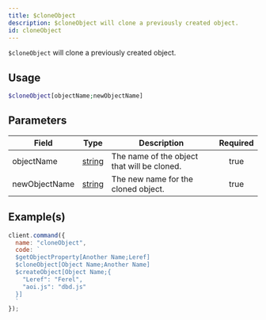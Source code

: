 ```yaml
---
title: $cloneObject
description: $cloneObject will clone a previously created object.
id: cloneObject
---
```


`$cloneObject` will clone a previously created object.

## Usage

```php
$cloneObject[objectName;newObjectName]
```

## Parameters

| Field           | Type                                                                                              | Description                                  | Required |
|---------------- | ------------------------------------------------------------------------------------------------- | -------------------------------------------- | :------: |
| objectName      | [string](https://developer.mozilla.org/en-US/docs/Web/JavaScript/Reference/Global_Objects/String) | The name of the object that will be cloned.  | true     |
| newObjectName   | [string](https://developer.mozilla.org/en-US/docs/Web/JavaScript/Reference/Global_Objects/String) | The new name for the cloned object.          | true     |

## Example(s)

```javascript
client.command({
  name: "cloneObject",
  code: `
  $getObjectProperty[Another Name;Leref]
  $cloneObject[Object Name;Another Name]
  $createObject[Object Name;{
    "Leref": "Ferel",
    "aoi.js": "dbd.js"
  }]
  `
});
```
